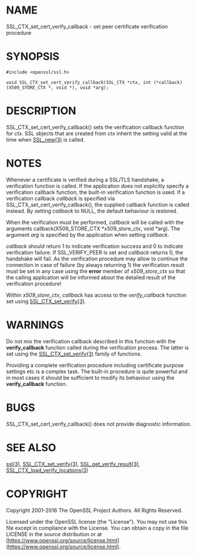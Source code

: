 # NAME

SSL\_CTX\_set\_cert\_verify\_callback - set peer certificate verification procedure

# SYNOPSIS

    #include <openssl/ssl.h>

    void SSL_CTX_set_cert_verify_callback(SSL_CTX *ctx, int (*callback)(X509_STORE_CTX *, void *), void *arg);

# DESCRIPTION

SSL\_CTX\_set\_cert\_verify\_callback() sets the verification callback function for
_ctx_. SSL objects that are created from _ctx_ inherit the setting valid at
the time when [SSL\_new(3)](http://man.he.net/man3/SSL_new) is called.

# NOTES

Whenever a certificate is verified during a SSL/TLS handshake, a verification
function is called. If the application does not explicitly specify a
verification callback function, the built-in verification function is used.
If a verification callback _callback_ is specified via
SSL\_CTX\_set\_cert\_verify\_callback(), the supplied callback function is called
instead. By setting _callback_ to NULL, the default behaviour is restored.

When the verification must be performed, _callback_ will be called with
the arguments callback(X509\_STORE\_CTX \*x509\_store\_ctx, void \*arg). The
argument _arg_ is specified by the application when setting _callback_.

_callback_ should return 1 to indicate verification success and 0 to
indicate verification failure. If SSL\_VERIFY\_PEER is set and _callback_
returns 0, the handshake will fail. As the verification procedure may
allow to continue the connection in case of failure (by always returning 1)
the verification result must be set in any case using the **error**
member of _x509\_store\_ctx_ so that the calling application will be informed
about the detailed result of the verification procedure!

Within _x509\_store\_ctx_, _callback_ has access to the _verify\_callback_
function set using [SSL\_CTX\_set\_verify(3)](http://man.he.net/man3/SSL_CTX_set_verify).

# WARNINGS

Do not mix the verification callback described in this function with the
**verify\_callback** function called during the verification process. The
latter is set using the [SSL\_CTX\_set\_verify(3)](http://man.he.net/man3/SSL_CTX_set_verify)
family of functions.

Providing a complete verification procedure including certificate purpose
settings etc is a complex task. The built-in procedure is quite powerful
and in most cases it should be sufficient to modify its behaviour using
the **verify\_callback** function.

# BUGS

SSL\_CTX\_set\_cert\_verify\_callback() does not provide diagnostic information.

# SEE ALSO

[ssl(3)](http://man.he.net/man3/ssl), [SSL\_CTX\_set\_verify(3)](http://man.he.net/man3/SSL_CTX_set_verify),
[SSL\_get\_verify\_result(3)](http://man.he.net/man3/SSL_get_verify_result),
[SSL\_CTX\_load\_verify\_locations(3)](http://man.he.net/man3/SSL_CTX_load_verify_locations)

# COPYRIGHT

Copyright 2001-2016 The OpenSSL Project Authors. All Rights Reserved.

Licensed under the OpenSSL license (the "License").  You may not use
this file except in compliance with the License.  You can obtain a copy
in the file LICENSE in the source distribution or at
[https://www.openssl.org/source/license.html](https://www.openssl.org/source/license.html).

